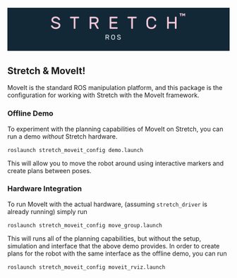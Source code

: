 ![](../images/banner.png)

## Stretch & MoveIt!
MoveIt is the standard ROS manipulation platform, and this package is the configuration for working with Stretch with the MoveIt framework.


### Offline Demo

To experiment with the planning capabilities of MoveIt on Stretch, you can run a demo _without_ Stretch hardware.

    roslaunch stretch_moveit_config demo.launch

This will allow you to move the robot around using interactive markers and create plans between poses.

### Hardware Integration

To run MoveIt with the actual hardware, (assuming `stretch_driver` is already running) simply run

    roslaunch stretch_moveit_config move_group.launch

This will runs all of the planning capabilities, but without the setup, simulation and interface that the above demo provides. In order to create plans for the robot with the same interface as the offline demo, you can run

    roslaunch stretch_moveit_config moveit_rviz.launch
